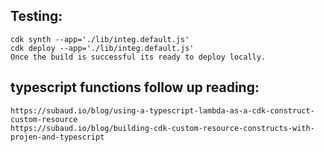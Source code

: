 

## Testing: 
    cdk synth --app='./lib/integ.default.js'
    cdk deploy --app='./lib/integ.default.js'
    Once the build is successful its ready to deploy locally.

## typescript functions follow up reading: 
    https://subaud.io/blog/using-a-typescript-lambda-as-a-cdk-construct-custom-resource
    https://subaud.io/blog/building-cdk-custom-resource-constructs-with-projen-and-typescript
    
